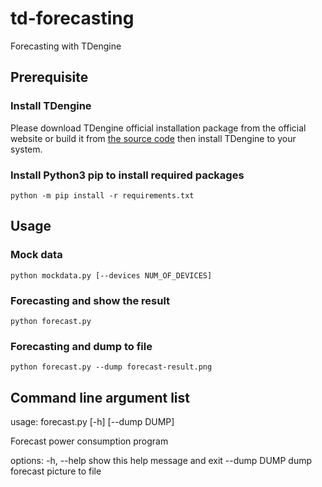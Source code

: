 # td-forecasting
Forecasting with TDengine

## Prerequisite

### Install TDengine

Please download TDengine official installation package from the official website or build it from [the source code](https://github.com/taosdata/TDengine) then install TDengine to your system.

### Install Python3 pip to install required packages

```
python -m pip install -r requirements.txt
```

## Usage

### Mock data

```
python mockdata.py [--devices NUM_OF_DEVICES]
```

### Forecasting and show the result

```
python forecast.py
```

### Forecasting and dump to file

```
python forecast.py --dump forecast-result.png
```

## Command line argument list

usage: forecast.py [-h] [--dump DUMP]

Forecast power consumption program

options:
  -h, --help   show this help message and exit
  --dump DUMP  dump forecast picture to file
